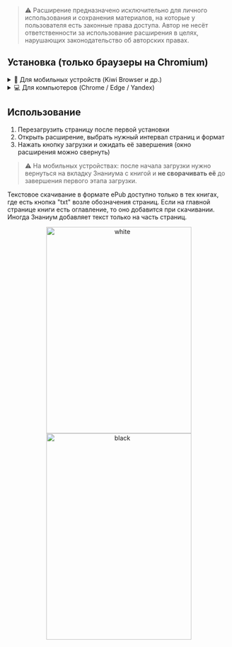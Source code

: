 > ⚠️ Расширение предназначено исключительно для личного использования и сохранения материалов, на которые у пользователя есть законные права доступа. Автор не несёт ответственности за использование расширения в целях, нарушающих законодательство об авторских правах.


## Установка (только браузеры на Chromium)

<details>
<summary>📱 Для мобильных устройств (Kiwi Browser и др.)</summary>

1. Скачать Source code (zip) из [последнего релиза](https://github.com/SteeaaN/ZnaniumDownloader/releases/latest)  
2. Открыть браузер с поддержкой расширений Chrome (например, Kiwi Browser)  
3. В меню расширений включить режим разработчика  
4. Установить расширение напрямую через скачанный zip  

</details>

<details>
<summary>💻 Для компьютеров (Chrome / Edge / Yandex)</summary>

1. Скачать Source code (zip) из [последнего релиза](https://github.com/SteeaaN/ZnaniumDownloader/releases/latest)  
2. Разархивировать скачанный архив в удобную папку  
3. Открыть браузер и перейти во вкладку **Расширения**  
4. Включить режим разработчика  
5. Нажать **Загрузить распакованное** и выбрать папку с распакованным архивом  

</details>



## Использование

1. Перезагрузить страницу после первой установки
2. Открыть расширение, выбрать нужный интервал страниц и формат
3. Нажать кнопку загрузки и ожидать её завершения (окно расширения можно свернуть)

> ⚠️ На мобильных устройствах: после начала загрузки нужно вернуться на вкладку Знаниума с книгой и **не сворачивать её** до завершения первого этапа загрузки.  

Текстовое скачивание в формате ePub доступно только в тех книгах, где есть кнопка "txt" возле обозначения страниц. Если на главной странице книги есть оглавление, то оно добавится при скачивании. Иногда Знаниум добавляет текст только на часть страниц.

<p align="center">
  <img width="328" height="467" alt="white" src="https://github.com/user-attachments/assets/ad090783-ceb1-4e66-98eb-004ac4de532c" />
  <img width="328" height="467" alt="black" src="https://github.com/user-attachments/assets/2fa62359-c0bd-47f6-ba5a-7f9b580d9a19" />
</p>
